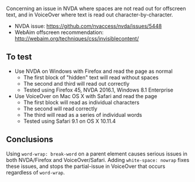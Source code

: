Concerning an issue in NVDA where spaces are not read out for offscreen text, and in VoiceOver where text is read out character-by-character.

- NVDA issue: https://github.com/nvaccess/nvda/issues/5448
- WebAim offscreen recommendation: http://webaim.org/techniques/css/invisiblecontent/

## To test

- Use NVDA on Windows with Firefox and read the page as normal
  - The first block of "hidden" text will read without spaces
  - The second and third will read out correctly
  - Tested using Firefox 45, NVDA 2016.1, Windows 8.1 Enterprise
- Use VoiceOver on Mac OS X with Safari and read the page
  - The first block will read as individual characters
  - The second will read correctly
  - The third will read as a series of individual words
  - Tested using Safari 9.1 on OS X 10.11.4

## Conclusions

Using `word-wrap: break-word` on a parent element causes serious issues in both NVDA/Firefox and VoiceOver/Safari.
Adding `white-space: nowrap` fixes these issues, and stops the partial-issue in VoiceOver that occurs regardless of `word-wrap`.

